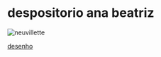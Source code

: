# despositorio ana beatriz
![neuvillette](https://static1.srcdn.com/wordpress/wp-content/uploads/2023/09/1-genshin-impact-how-neuvillete-compares-to-other-5-star-characters.jpg)


[desenho](https://github.com/bibitzys/js-desenho/edit/main/beatris.html)
